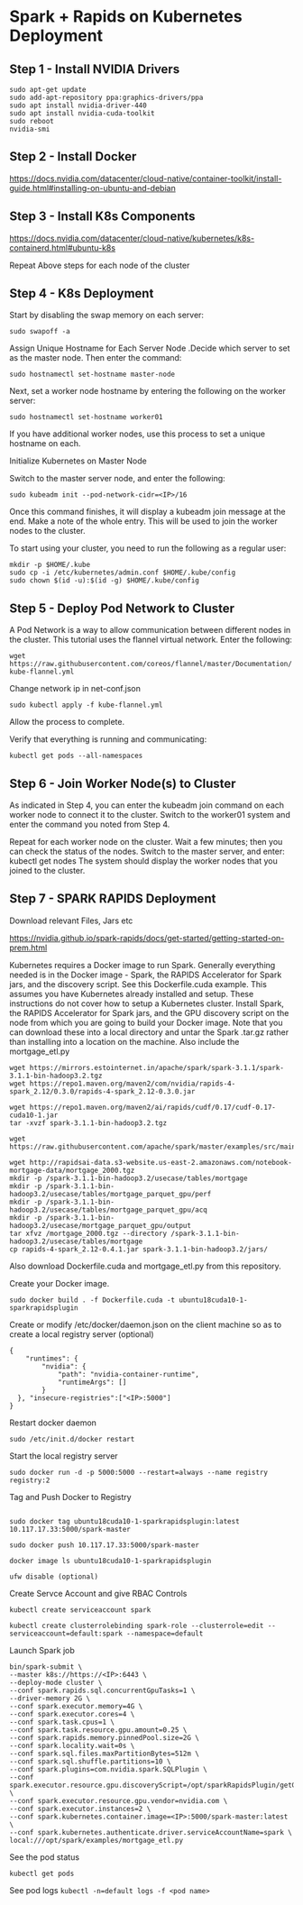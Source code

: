 # Spark + Rapids on Kubernetes Deployment

## Step 1 - Install NVIDIA Drivers

```
sudo apt-get update
sudo add-apt-repository ppa:graphics-drivers/ppa
sudo apt install nvidia-driver-440
sudo apt install nvidia-cuda-toolkit
sudo reboot
nvidia-smi
```

## Step 2 - Install Docker

https://docs.nvidia.com/datacenter/cloud-native/container-toolkit/install-guide.html#installing-on-ubuntu-and-debian

## Step 3 - Install K8s Components 

https://docs.nvidia.com/datacenter/cloud-native/kubernetes/k8s-containerd.html#ubuntu-k8s

Repeat Above steps for each node of the cluster

## Step 4 - K8s Deployment

Start by disabling the swap memory on each server:

`sudo swapoff -a`

Assign Unique Hostname for Each Server Node .Decide which server to set as the master node. Then enter the command:

`sudo hostnamectl set-hostname master-node`

Next, set a worker node hostname by entering the following on the worker server:

`sudo hostnamectl set-hostname worker01`

If you have additional worker nodes, use this process to set a unique hostname on each.

Initialize Kubernetes on Master Node

Switch to the master server node, and enter the following:

`sudo kubeadm init --pod-network-cidr=<IP>/16`

Once this command finishes, it will display a kubeadm join message at the end. Make a note of the whole entry. This will be used to join the worker nodes to the cluster.

To start using your cluster, you need to run the following as a regular user:
 
```
mkdir -p $HOME/.kube
sudo cp -i /etc/kubernetes/admin.conf $HOME/.kube/config
sudo chown $(id -u):$(id -g) $HOME/.kube/config
```

## Step 5 - Deploy Pod Network to Cluster
A Pod Network is a way to allow communication between different nodes in the cluster. This tutorial uses the flannel virtual network.
Enter the following:

`wget https://raw.githubusercontent.com/coreos/flannel/master/Documentation/kube-flannel.yml`

Change network ip in net-conf.json

`sudo kubectl apply -f kube-flannel.yml`

Allow the process to complete.

Verify that everything is running and communicating:

`kubectl get pods --all-namespaces`

## Step 6 - Join Worker Node(s) to Cluster

As indicated in Step 4, you can enter the kubeadm join command on each worker node to connect it to the cluster.
Switch to the worker01 system and enter the command you noted from Step 4.

Repeat for each worker node on the cluster. Wait a few minutes; then you can check the status of the nodes.
Switch to the master server, and enter:
kubectl get nodes
The system should display the worker nodes that you joined to the cluster.

## Step 7 - SPARK RAPIDS Deployment 

Download relevant Files, Jars etc

https://nvidia.github.io/spark-rapids/docs/get-started/getting-started-on-prem.html

Kubernetes requires a Docker image to run Spark. Generally everything needed is in the Docker image - Spark, the RAPIDS Accelerator for Spark jars, and the discovery script. See this Dockerfile.cuda example.
This assumes you have Kubernetes already installed and setup. These instructions do not cover how to setup a Kubernetes cluster.
Install Spark, the RAPIDS Accelerator for Spark jars, and the GPU discovery script on the node from which you are going to build your Docker image. Note that you can download these into a local directory and untar the Spark .tar.gz rather than installing into a location on the machine. Also include the mortgage_etl.py

```
wget https://mirrors.estointernet.in/apache/spark/spark-3.1.1/spark-3.1.1-bin-hadoop3.2.tgz
wget https://repo1.maven.org/maven2/com/nvidia/rapids-4-spark_2.12/0.3.0/rapids-4-spark_2.12-0.3.0.jar
 
wget https://repo1.maven.org/maven2/ai/rapids/cudf/0.17/cudf-0.17-cuda10-1.jar
tar -xvzf spark-3.1.1-bin-hadoop3.2.tgz

wget https://raw.githubusercontent.com/apache/spark/master/examples/src/main/scripts/getGpusResources.sh
 
wget http://rapidsai-data.s3-website.us-east-2.amazonaws.com/notebook-mortgage-data/mortgage_2000.tgz 
mkdir -p /spark-3.1.1-bin-hadoop3.2/usecase/tables/mortgage
mkdir -p /spark-3.1.1-bin-hadoop3.2/usecase/tables/mortgage_parquet_gpu/perf
mkdir -p /spark-3.1.1-bin-hadoop3.2/usecase/tables/mortgage_parquet_gpu/acq
mkdir -p /spark-3.1.1-bin-hadoop3.2/usecase/mortgage_parquet_gpu/output
tar xfvz /mortgage_2000.tgz --directory /spark-3.1.1-bin-hadoop3.2/usecase/tables/mortgage
cp rapids-4-spark_2.12-0.4.1.jar spark-3.1.1-bin-hadoop3.2/jars/
```
Also download Dockerfile.cuda and mortgage_etl.py from this repository.

Create your Docker image.

`sudo docker build . -f Dockerfile.cuda -t ubuntu18cuda10-1-sparkrapidsplugin`
 
Create or modify /etc/docker/daemon.json on the client machine so as to create a local registry server (optional)
 
```
{
    "runtimes": {
        "nvidia": {
            "path": "nvidia-container-runtime",
            "runtimeArgs": []
        }
  }, "insecure-registries":["<IP>:5000"]
}
``` 
 
 
Restart docker daemon
 
```
sudo /etc/init.d/docker restart
```

Start the local registry server

`sudo docker run -d -p 5000:5000 --restart=always --name registry registry:2`
 
Tag and Push Docker to Registry

```
 
sudo docker tag ubuntu18cuda10-1-sparkrapidsplugin:latest 10.117.17.33:5000/spark-master
 
sudo docker push 10.117.17.33:5000/spark-master
 
docker image ls ubuntu18cuda10-1-sparkrapidsplugin
``` 
`ufw disable (optional)`

Create Servce Account and give RBAC Controls

```
kubectl create serviceaccount spark
 
kubectl create clusterrolebinding spark-role --clusterrole=edit --serviceaccount=default:spark --namespace=default
```

Launch Spark job

```
bin/spark-submit \
--master k8s://https://<IP>:6443 \
--deploy-mode cluster \
--conf spark.rapids.sql.concurrentGpuTasks=1 \
--driver-memory 2G \
--conf spark.executor.memory=4G \
--conf spark.executor.cores=4 \
--conf spark.task.cpus=1 \
--conf spark.task.resource.gpu.amount=0.25 \
--conf spark.rapids.memory.pinnedPool.size=2G \
--conf spark.locality.wait=0s \
--conf spark.sql.files.maxPartitionBytes=512m \
--conf spark.sql.shuffle.partitions=10 \
--conf spark.plugins=com.nvidia.spark.SQLPlugin \
--conf spark.executor.resource.gpu.discoveryScript=/opt/sparkRapidsPlugin/getGpusResources.sh \
--conf spark.executor.resource.gpu.vendor=nvidia.com \
--conf spark.executor.instances=2 \
--conf spark.kubernetes.container.image=<IP>:5000/spark-master:latest \
--conf spark.kubernetes.authenticate.driver.serviceAccountName=spark \
local:///opt/spark/examples/mortgage_etl.py
```

See the pod status

`kubectl get pods`
 
See pod logs
`kubectl -n=default logs -f <pod name>`

